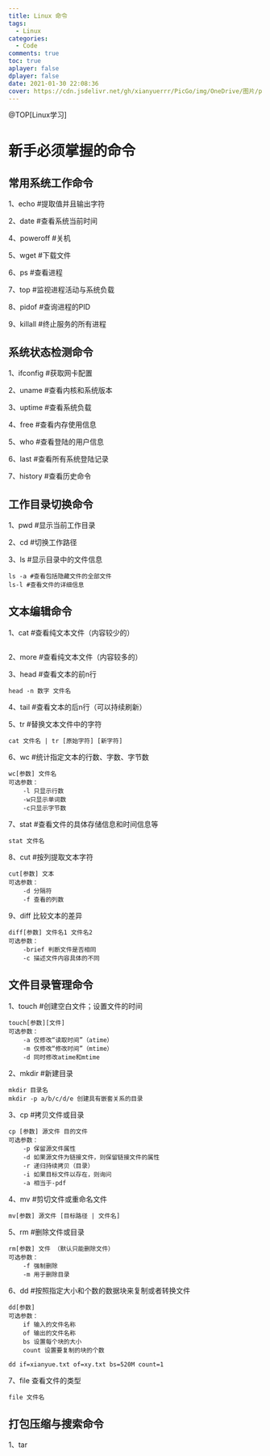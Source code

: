```yaml
---
title: Linux 命令
tags:
  - Linux
categories:
  - Code
comments: true
toc: true
aplayer: false
dplayer: false
date: 2021-01-30 22:08:36
cover: https://cdn.jsdelivr.net/gh/xianyuerrr/PicGo/img/OneDrive/图片/pixiv/89720361_p0.jpg
---
```

@TOP[Linux学习]

# 新手必须掌握的命令

## 常用系统工作命令

1、echo #提取值并且输出字符

2、date #查看系统当前时间

4、poweroff #关机

5、wget #下载文件

6、ps #查看进程

7、top #监视进程活动与系统负载

8、pidof #查询进程的PID

9、killall #终止服务的所有进程

## 系统状态检测命令

1、ifconfig #获取网卡配置

2、uname #查看内核和系统版本

3、uptime #查看系统负载

4、free #查看内存使用信息

5、who #查看登陆的用户信息

6、last #查看所有系统登陆记录

7、history #查看历史命令

## 工作目录切换命令

1、pwd #显示当前工作目录

2、cd #切换工作路径

3、ls #显示目录中的文件信息

```
ls -a #查看包括隐藏文件的全部文件
ls-l #查看文件的详细信息
```

## 文本编辑命令

1、cat #查看纯文本文件（内容较少的）

```

```

2、more #查看纯文本文件（内容较多的）

3、head #查看文本的前n行

```
head -n 数字 文件名
```

4、tail #查看文本的后n行（可以持续刷新）

5、tr #替换文本文件中的字符

```
cat 文件名 | tr [原始字符] [新字符]
```

6、wc #统计指定文本的行数、字数、字节数

```
wc[参数] 文件名
可选参数：
	-l 只显示行数
	-w只显示单词数
	-c只显示字节数
```

7、stat #查看文件的具体存储信息和时间信息等

```
stat 文件名
```

8、cut #按列提取文本字符

```
cut[参数] 文本
可选参数：
	-d 分隔符
	-f 查看的列数
```

9、diff 比较文本的差异

```
diff[参数] 文件名1 文件名2
可选参数：
	-brief 判断文件是否相同
	-c 描述文件内容具体的不同
```

## 文件目录管理命令

1、touch #创建空白文件；设置文件的时间

```
touch[参数][文件]
可选参数：
	-a 仅修改“读取时间”（atime）
	-m 仅修改“修改时间”（mtime）
	-d 同时修改atime和mtime
```

2、mkdir #新建目录

```
mkdir 目录名
mkdir -p a/b/c/d/e 创建具有嵌套关系的目录
```

3、cp #拷贝文件或目录

```
cp [参数] 源文件 目的文件
可选参数：
	-p 保留源文件属性
	-d 如果源文件为链接文件，则保留链接文件的属性
	-r 递归持续拷贝（目录）
	-i 如果目标文件以存在，则询问
	-a 相当于-pdf
```

4、mv #剪切文件或重命名文件

```
mv[参数] 源文件 [目标路径 | 文件名]
```

5、rm #删除文件或目录

```
rm[参数] 文件 （默认只能删除文件）
可选参数：
	-f 强制删除
	-m 用于删除目录
```

6、dd #按照指定大小和个数的数据块来复制或者转换文件

```
dd[参数]
可选参数：
	if 输入的文件名称
	of 输出的文件名称
	bs 设置每个块的大小
	count 设置要复制的块的个数
	
dd if=xianyue.txt of=xy.txt bs=520M count=1 
```

7、file 查看文件的类型

```
file 文件名
```

## 打包压缩与搜索命令

1、tar